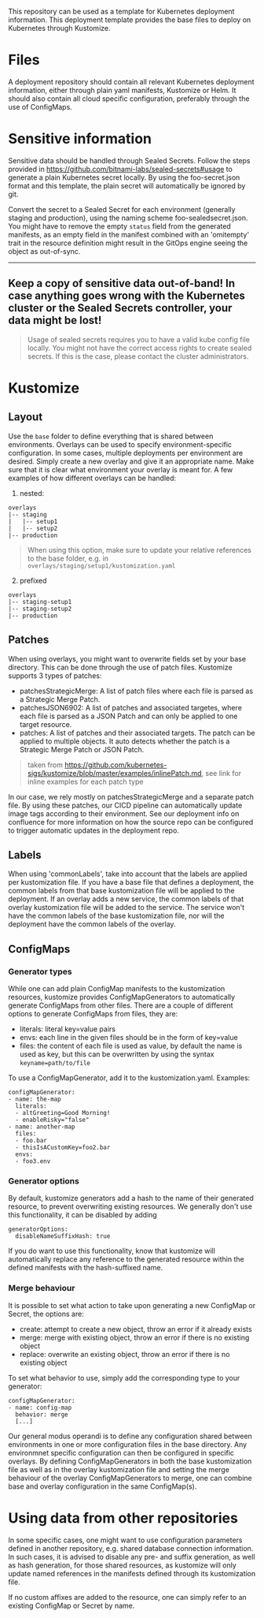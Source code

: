 This repository can be used as a template for Kubernetes deployment information.
This deployment template provides the base files to deploy on Kubernetes through Kustomize.

# Files
A deployment repository should contain all relevant Kubernetes deployment information, either through plain yaml manifests, Kustomize or Helm. 
It should also contain all cloud specific configuration, preferably through the use of ConfigMaps.

# Sensitive information
Sensitive data should be handled through Sealed Secrets. Follow the steps provided in https://github.com/bitnami-labs/sealed-secrets#usage to generate a plain Kubernetes secret locally. By using the foo-secret.json format and this template, the plain secret will automatically be ignored by git. 

Convert the secret to a Sealed Secret for each environment (generally staging and production), using the naming scheme foo-sealedsecret.json. 
You might have to remove the empty `status` field from the generated manifests, as an empty field in the manifest combined with an 'omitempty' trait in the resource definition might result in the GitOps engine seeing the object as out-of-sync.

---
Keep a copy of sensitive data out-of-band! In case anything goes wrong with the Kubernetes cluster or the Sealed Secrets controller, your data might be lost!
---

> Usage of sealed secrets requires you to have a valid kube config file locally. You might not have the correct access rights to create sealed secrets. If this is the case, please contact the cluster administrators.

# Kustomize 
## Layout
Use the `base` folder to define everything that is shared between environments.
Overlays can be used to specify environment-specific configuration. 
In some cases, multiple deployments per environment are desired. Simply create a new overlay and give it an appropriate name. 
Make sure that it is clear what environment your overlay is meant for.
A few examples of how different overlays can be handled:
1. nested:
```
overlays
|-- staging
|   |-- setup1
|   |-- setup2
|-- production
```
>  When using this option, make sure to update your relative references to the base folder, e.g. in `overlays/staging/setup1/kustomization.yaml`

2. prefixed
```
overlays
|-- staging-setup1
|-- staging-setup2
|-- production
```

## Patches
When using overlays, you might want to overwrite fields set by your base directory. This can be done through the use of patch files. Kustomize supports 3 types of patches:

* patchesStrategicMerge: A list of patch files where each file is parsed as a Strategic Merge Patch.
* patchesJSON6902: A list of patches and associated targetes, where each file is parsed as a JSON Patch and can only be applied to one target resource.
* patches: A list of patches and their associated targets. The patch can be applied to multiple objects. It auto detects whether the patch is a Strategic Merge Patch or JSON Patch.
> taken from https://github.com/kubernetes-sigs/kustomize/blob/master/examples/inlinePatch.md, see link for inline examples for each patch type

In our case, we rely mostly on patchesStrategicMerge and a separate patch file. By using these patches, our CICD pipeline can automatically update image tags according to their environment. See our deployment info on confluence for more information on how the source repo can be configured to trigger automatic updates in the deployment repo.

## Labels
When using 'commonLabels', take into account that the labels are applied per kustomization file. If you have a base file that defines a deployment, the common labels from that base kustomization file will be applied to the deployment. If an overlay adds a new service, the common labels of that overlay kustomization file will be added to the service. The service won't have the common labels of the base kustomization file, nor will the deployment have the common labels of the overlay.

## ConfigMaps
### Generator types
While one can add plain ConfigMap manifests to the kustomization resources, kustomize provides ConfigMapGenerators to automatically generate ConfigMaps from other files. There are a couple of different options to generate ConfigMaps from files, they are:
* literals: literal key=value pairs
* envs: each line in the given files should be in the form of key=value
* files: the content of each file is used as value, by default the name is used as key, but this can be overwritten by using the syntax `keyname=path/to/file`

To use a ConfigMapGenerator, add it to the kustomization.yaml. Examples:
```
configMapGenerator:
- name: the-map
  literals:
  - altGreeting=Good Morning!
  - enableRisky="false"
- name: another-map
  files:
  - foo.bar
  - thisIsACustomKey=foo2.bar
  envs:
  - foo3.env
```

### Generator options
By default, kustomize generators add a hash to the name of their generated resource, to prevent overwriting existing resources. We generally don't use this functionality, it can be disabled by adding 
```
generatorOptions:
  disableNameSuffixHash: true
```
If you do want to use this functionality, know that kustomize will automatically replace any reference to the generated resource within the defined manifests with the hash-suffixed name.

### Merge behaviour
It is possible to set what action to take upon generating a new ConfigMap or Secret, the options are:
* create: attempt to create a new object, throw an error if it already exists
* merge: merge with existing object, throw an error if there is no existing object
* replace: overwrite an existing object, throw an error if there is no existing object

To set what behavior to use, simply add the corresponding type to your generator:
```
configMapGenerator:
- name: config-map
  behavior: merge
  [...]
```

Our general modus operandi is to define any configuration shared between environments in one or more configuration files in the base directory. Any environmnet specific configuration can then be configured in specific overlays. By defining ConfigMapGenerators in both the base kustomization file as well as in the overlay kustomization file and setting the merge behaviour of the overlay ConfigMapGenerators to merge, one can combine base and overlay configuration in the same ConfigMap(s).

# Using data from other repositories
In some specific cases, one might want to use configuration parameters defined in another repository, e.g. shared database connection information.
In such cases, it is advised to disable any pre- and suffix generation, as well as hash generation, for those shared resources, as kustomize will only update named references in the manifests defined through its kustomization file.

If no custom affixes are added to the resource, one can simply refer to an existing ConfigMap or Secret by name. 
